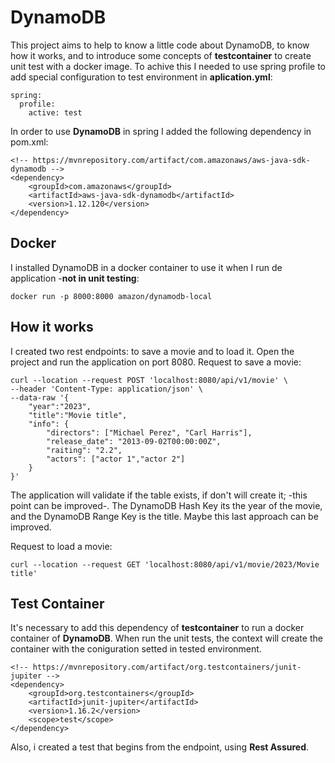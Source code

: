 # DynamoDB

This project aims to help to know a little code about DynamoDB, to know how it works, and to introduce some concepts of **testcontainer** to create unit test with a docker image. To achive this I needed to use spring profile to add special configuration to test environment in **aplication.yml**:

```
spring:
  profile:
    active: test
```

In order to use **DynamoDB** in spring I added the following dependency in pom.xml:

```
<!-- https://mvnrepository.com/artifact/com.amazonaws/aws-java-sdk-dynamodb -->
<dependency>
	<groupId>com.amazonaws</groupId>
	<artifactId>aws-java-sdk-dynamodb</artifactId>
	<version>1.12.120</version>
</dependency>
```

## Docker

I installed DynamoDB in a docker container to use it when I run de application -**not in unit testing**:

```
docker run -p 8000:8000 amazon/dynamodb-local
```

## How it works

I created two rest endpoints: to save a movie and to load it. Open the project and run the application on port 8080.
Request to save a movie:

```
curl --location --request POST 'localhost:8080/api/v1/movie' \
--header 'Content-Type: application/json' \
--data-raw '{
    "year":"2023",
    "title":"Movie title",
    "info": {
        "directors": ["Michael Perez", "Carl Harris"],
        "release_date": "2013-09-02T00:00:00Z",
        "raiting": "2.2",
        "actors": ["actor 1","actor 2"]
    }
}'
```
The application will validate if the table exists, if don't will create it; -this point can be improved-. The DynamoDB Hash Key its the year of the movie, and the DynamoDB Range Key is the title. Maybe this last approach can be improved.

Request to load a movie:

```
curl --location --request GET 'localhost:8080/api/v1/movie/2023/Movie title'
```

## Test Container

It's necessary to add this dependency of **testcontainer** to run a docker container of **DynamoDB**. When run the unit tests, the context will create the container with the coniguration setted in tested environment. 

```
<!-- https://mvnrepository.com/artifact/org.testcontainers/junit-jupiter -->
<dependency>
    <groupId>org.testcontainers</groupId>
    <artifactId>junit-jupiter</artifactId>
    <version>1.16.2</version>
    <scope>test</scope>
</dependency>

```
Also, i created a test that begins from the endpoint, using **Rest Assured**.
